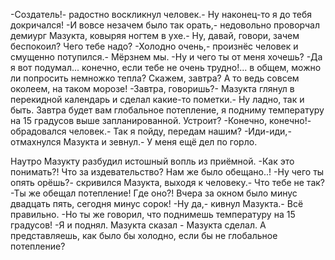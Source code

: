   -Создатель!- радостно воскликнул человек.- Ну наконец-то я до тебя докричался!
-И вовсе незачем было так орать,- недовольно проворчал демиург Мазукта, ковыряя ногтем в ухе.- Ну, давай, говори, зачем беспокоил? Чего тебе надо?
-Холодно очень,- произнёс человек и смущенно потупился.- Мёрзнем мы.
-Ну и чего ты от меня хочешь?
-Да я вот подумал... конечно, если тебе не очень трудно!... в общем, можно ли попросить немножко тепла? Скажем, завтра? А то ведь совсем околеем, на таком морозе!
-Завтра, говоришь?- Мазукта глянул в перекидной календарь и сделал какие-то пометки.- Ну ладно, так и быть. Завтра будет вам глобальное потепление, я подниму температуру на 15 градусов выше запланированной. Устроит?
-Конечно, конечно!- обрадовался человек.- Так я пойду, передам нашим?
-Иди-иди,- отмахнулся Мазукта и зевнул.- У меня ещё дел по горло.

Наутро Мазукту разбудил истошный вопль из приёмной.
-Как это понимать?! Что за издевательство? Нам же было обещано..!
-Ну чего ты опять орёшь?- скривился Мазукта, выходя к человеку.- Что тебе не так?
-Ты же обещал потепление! Где оно?! Вчера за окном было минус двадцать пять, сегодня минус сорок!
-Ну да,- кивнул Мазукта.- Всё правильно.
-Но ты же говорил, что поднимешь температуру на 15 градусов!
-Я и поднял. Мазукта сказал - Мазукта сделал. А представляешь, как было бы холодно, если бы не глобальное потепление?      